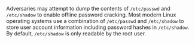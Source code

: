 Adversaries may attempt to dump the contents of `/etc/passwd` and `/etc/shadow` to enable offline password cracking. Most modern Linux operating systems use a combination of `/etc/passwd` and `/etc/shadow` to store user account information including password hashes in `/etc/shadow`. By default, `/etc/shadow` is only readable by the root user.